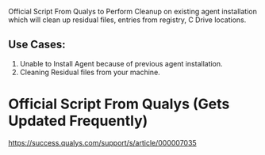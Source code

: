 Official Script From Qualys to Perform Cleanup on existing agent installation which will clean up residual files, entries from registry, C Drive locations.

Use Cases:
----------
1. Unable to Install Agent because of previous agent installation.
2. Cleaning Residual files from your machine.

# Official Script From Qualys (Gets Updated Frequently)
https://success.qualys.com/support/s/article/000007035
